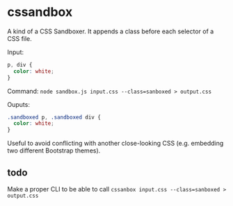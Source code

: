 cssandbox
=========

A kind of a CSS Sandboxer. It appends a class before each selector of a CSS file.

Input:
```css
p, div {
  color: white;
}
```

Command: `node sandbox.js input.css --class=sanboxed > output.css`

Ouputs:
```css
.sandboxed p, .sandboxed div {
  color: white;
}
```

Useful to avoid conflicting with another close-looking CSS (e.g. embedding two different Bootstrap themes).

todo
----

Make a proper CLI to be able to call `cssanbox input.css --class=sanboxed > output.css`
